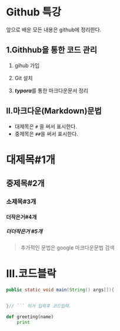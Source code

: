 # Github 특강 

앞으로 배운 모든 내용은 github에 정리한다.



## 1.Githhub을 통한 코드 관리

1. gihub 가입

2. Git 설치
3. ***typora***를 통한 마크다운문서 정리



## ll.마크다운(Markdown)문법 

- 대제목은 `#` 을 써서 표시한다.
- 중제목은 `##`을 써서 표시한다.



# 대제목#1개

## 중제목#2개

### 소제목#3개

#### 더작은거#4개

##### 더더작은거  #5개 

> 추가적인 문법은 google 마크다운문법 검색



# III.코드블락



``` java
public static void main(String() args[]){
    	
    
}// ``` 이거 입력후 코드입력.
```









```  python
def greeting(name)
	print
```

